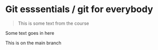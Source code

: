 # Git esssentials / git for everybody

> This is some text from the course

Some text goes in here

This is on the main branch 
